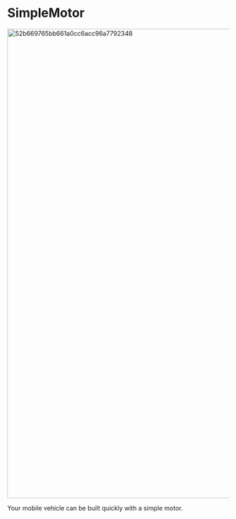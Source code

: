 # SimpleMotor
<img width="2324" height="1065" alt="52b669765bb661a0cc6acc96a7792348" src="https://github.com/user-attachments/assets/89046424-8080-4cab-92bc-4577663d9c41" />

Your mobile vehicle can be built quickly with a simple motor.
